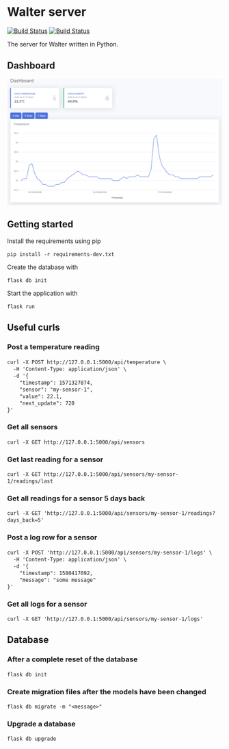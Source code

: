 # Walter server
[![Build Status](https://travis-ci.com/frangiz/walter-server.svg?branch=master)](https://travis-ci.com/frangiz/walter-server)
[![Build Status](https://img.shields.io/github/license/frangiz/walter-server.svg)](https://img.shields.io/github/license/frangiz/walter-server.svg)

The server for Walter written in Python.

## Dashboard
![Dashboard](dashboard.png)

## Getting started
Install the requirements using pip
```
pip install -r requirements-dev.txt
```
Create the database with
```
flask db init
```
Start the application with
```
flask run
```

## Useful curls
### Post a temperature reading
```
curl -X POST http://127.0.0.1:5000/api/temperature \
  -H 'Content-Type: application/json' \
  -d '{
	"timestamp": 1571327874,
	"sensor": "my-sensor-1",
	"value": 22.1,
	"next_update": 720
}'
```

### Get all sensors
```
curl -X GET http://127.0.0.1:5000/api/sensors
```

### Get last reading for a sensor
```
curl -X GET http://127.0.0.1:5000/api/sensors/my-sensor-1/readings/last
```

### Get all readings for a sensor 5 days back
```
curl -X GET 'http://127.0.0.1:5000/api/sensors/my-sensor-1/readings?days_back=5'
```

### Post a log row for a sensor
```
curl -X POST 'http://127.0.0.1:5000/api/sensors/my-sensor-1/logs' \
  -H 'Content-Type: application/json' \
  -d '{
	"timestamp": 1580417092,
	"message": "some message"
}'
```

### Get all logs for a sensor
```
curl -X GET 'http://127.0.0.1:5000/api/sensors/my-sensor-1/logs'
```

## Database

### After a complete reset of the database
```
flask db init
```

### Create migration files after the models have been changed
```
flask db migrate -m "<message>"
```

### Upgrade a database
```
flask db upgrade
```